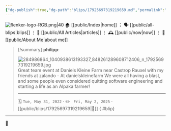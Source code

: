 ```yaml
---
{"dg-publish":true,"dg-path":"blips/17925697319219659.md","permalink":"/blips/17925697319219659/","title":"philipp on instagram @ 2022-05-31","created":"2022-05-31T19:00:00","updated":"2025-05-02T17:43:08"}
---
```



<div class="transclusion internal-embed is-loaded"><div class="markdown-embed">




![flenker-logo-RGB.png|40](/img/user/attachments/flenker-logo-RGB.png)
🏠 [[public/Index\|home]]  ⋮ 🗣️ [[public/all-blips\|blips]] ⋮  📝 [[public/All Articles\|articles]]  ⋮ 🕰️ [[public/now\|now]] ⋮ 🪪 [[public/About Me\|about me]]


</div></div>


> [!summary] **philipp**:
>
> ![284986864_1040938613193327_848261289608712406_n_17925697319219659.jpg](/img/user/attachments/284986864_1040938613193327_848261289608712406_n_17925697319219659.jpg)
> Great team event at Daniels Kleine Farm near Castrop Rauxel with my friends at zalando - At danielskleinefarm We were all having a blast, and some people even considered quitting software engineering and starting a life as an Alpaka farmer!
> - - -
>
> 🗓️ <code>Tue, May 31, 2022</code>  · ✏️ <code> Fri, May 2, 2025</code>  · [[public/blips/17925697319219659\|🔗]]
{ #blip}


- - -

 👾
